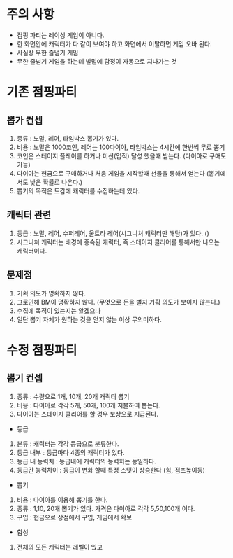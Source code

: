 # 주의 사항
- 점핑 파티는 레이싱 게임이 아니다.
- 한 화면안에 캐릭터가 다 같이 보여야 하고 화면에서 이탈하면 게임 오바 된다. 
- 사실상 무한 줄넘기 게임
- 무한 줄넘기 게임을 하는데 발밑에 함정이 자동으로 지나가는 것
 
# 기존 점핑파티
## 뽑가 컨셉
1) 종류 : 노말, 레어, 타임박스 뽑기가 있다. 
2) 비용 : 노말은 1000코인, 레어는 100다이아, 타임박스는 4시간에 한번씩 무료 뽑기 
3) 코인은 스테이지 플레이를 하거나 미션(업적) 달성 했을때 받는다. (다이아로 구매도 가능) 
4) 다이아는 현금으로 구매하거나 처음 게임을 시작할때 선물을 통해서 얻는다 (뽑기에서도 낮은 확률로 나온다.)
5) 뽑기의 목적은 도감에 캐릭터를 수집하는데 있다.  

## 캐릭터 관련
1) 등급 : 노말, 레어, 수퍼레어, 울트라 레어(시그니처 캐릭터만 해당)가 있다. ()
2) 시그니쳐 캐릭터는 배경에 종속된 캐릭터, 즉 스테이지 클리어를 통해서만 나오는 캐릭터이다. 

## 문제점
1) 기획 의도가 명확하지 않다. 
2) 그로인해 BM이 명확하지 않다. (무엇으로 돈을 벌지 기획 의도가 보이지 않는다.)
3) 수집에 목적이 있는지는 알겠으나 
4) 일단 뽑기 자체가 원하는 것을 얻지 않는 이상 무의미하다.
 

# 수정 점핑파티
## 뽑기 컨셉
1) 종류 : 수량으로 1개, 10개, 20개 캐릭터 뽑기
2) 비용 : 다이아로 각각 5개, 50개, 100개 지불하여 뽑는다.
3) 다이아는 스테이지 클리어를 할 경우 보상으로 지급된다.








- 등급
1) 분류 : 캐릭터는 각각 등급으로 분류한다. 
2) 등급 내부 : 등급마다 4종의 캐릭터가 있다. 
3) 등급 내 능력치 : 등급내에 캐릭터의 능력치는 동일하다. 
4) 등급간 능력차이 : 등급이 변화 할때 특정 스탯이 상승한다 (힘, 점프높이등)

- 뽑기
1) 비용 : 다이아를 이용해 뽑기를 한다. 
2) 종류 : 1,10, 20개 뽑기가 있다. 가격은 다이아로 각각 5,50,100개 이다. 
3) 구입 : 현금으로 상점에서 구입, 게임에서 확보

- 합성
1) 전체의 모든 캐릭터는 레벨이 있고  











